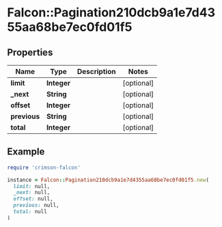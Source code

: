 # Falcon::Pagination210dcb9a1e7d4355aa68be7ec0fd01f5

## Properties

| Name | Type | Description | Notes |
| ---- | ---- | ----------- | ----- |
| **limit** | **Integer** |  | [optional] |
| **_next** | **String** |  | [optional] |
| **offset** | **Integer** |  | [optional] |
| **previous** | **String** |  | [optional] |
| **total** | **Integer** |  | [optional] |

## Example

```ruby
require 'crimson-falcon'

instance = Falcon::Pagination210dcb9a1e7d4355aa68be7ec0fd01f5.new(
  limit: null,
  _next: null,
  offset: null,
  previous: null,
  total: null
)
```


